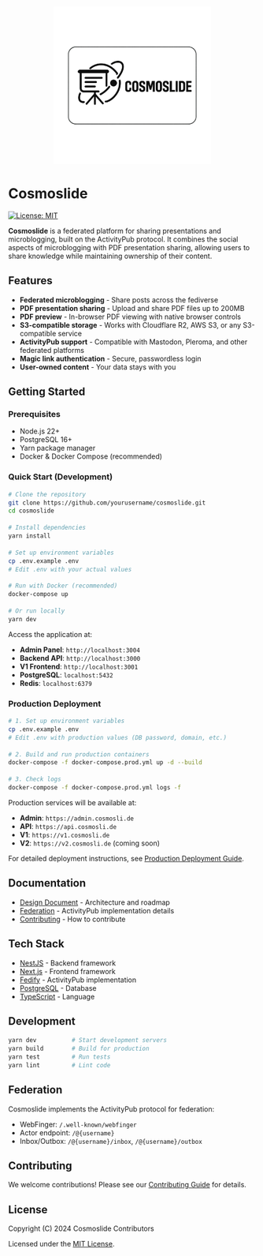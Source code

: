 <div style="text-align: center">
  <img src="logo-with-typography.png" width=320 />
</div>

# Cosmoslide

[![License: MIT](https://img.shields.io/badge/License-MIT-yellow.svg)](https://opensource.org/licenses/MIT)

**Cosmoslide** is a federated platform for sharing presentations and microblogging, built on the ActivityPub protocol. It combines the social aspects of microblogging with PDF presentation sharing, allowing users to share knowledge while maintaining ownership of their content.

## Features

- **Federated microblogging** - Share posts across the fediverse
- **PDF presentation sharing** - Upload and share PDF files up to 200MB
- **PDF preview** - In-browser PDF viewing with native browser controls
- **S3-compatible storage** - Works with Cloudflare R2, AWS S3, or any S3-compatible service
- **ActivityPub support** - Compatible with Mastodon, Pleroma, and other federated platforms
- **Magic link authentication** - Secure, passwordless login
- **User-owned content** - Your data stays with you

## Getting Started

### Prerequisites

- Node.js 22+
- PostgreSQL 16+
- Yarn package manager
- Docker & Docker Compose (recommended)

### Quick Start (Development)

```bash
# Clone the repository
git clone https://github.com/yourusername/cosmoslide.git
cd cosmoslide

# Install dependencies
yarn install

# Set up environment variables
cp .env.example .env
# Edit .env with your actual values

# Run with Docker (recommended)
docker-compose up

# Or run locally
yarn dev
```

Access the application at:
- **Admin Panel**: `http://localhost:3004`
- **Backend API**: `http://localhost:3000`
- **V1 Frontend**: `http://localhost:3001`
- **PostgreSQL**: `localhost:5432`
- **Redis**: `localhost:6379`

### Production Deployment

```bash
# 1. Set up environment variables
cp .env.example .env
# Edit .env with production values (DB password, domain, etc.)

# 2. Build and run production containers
docker-compose -f docker-compose.prod.yml up -d --build

# 3. Check logs
docker-compose -f docker-compose.prod.yml logs -f
```

Production services will be available at:
- **Admin**: `https://admin.cosmosli.de`
- **API**: `https://api.cosmosli.de`
- **V1**: `https://v1.cosmosli.de`
- **V2**: `https://v2.cosmosli.de` (coming soon)

For detailed deployment instructions, see [Production Deployment Guide](docs/production-deployment.md).

## Documentation

- [Design Document](docs/DESIGN.md) - Architecture and roadmap
- [Federation](docs/FEDERATION.md) - ActivityPub implementation details
- [Contributing](CONTRIBUTING.md) - How to contribute

## Tech Stack

- [NestJS](https://nestjs.com/) - Backend framework
- [Next.js](https://nextjs.org/) - Frontend framework
- [Fedify](https://fedify.dev/) - ActivityPub implementation
- [PostgreSQL](https://www.postgresql.org/) - Database
- [TypeScript](https://www.typescriptlang.org/) - Language

## Development

```bash
yarn dev          # Start development servers
yarn build        # Build for production
yarn test         # Run tests
yarn lint         # Lint code
```

## Federation

Cosmoslide implements the ActivityPub protocol for federation:

- WebFinger: `/.well-known/webfinger`
- Actor endpoint: `/@{username}`
- Inbox/Outbox: `/@{username}/inbox`, `/@{username}/outbox`

## Contributing

We welcome contributions! Please see our [Contributing Guide](CONTRIBUTING.md) for details.

## License

Copyright (C) 2024 Cosmoslide Contributors

Licensed under the [MIT License](LICENSE).
